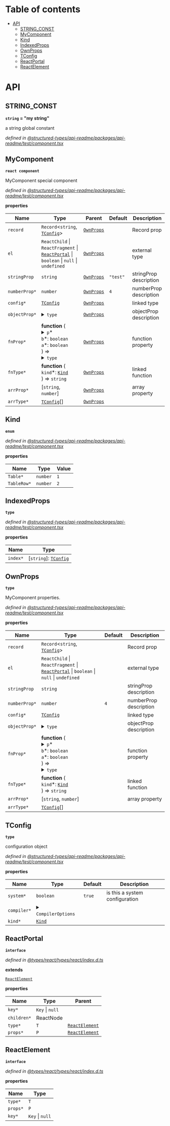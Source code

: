 # Table of contents

-   [API](#api)
    -   [STRING_CONST](#string_const)
    -   [MyComponent](#mycomponent)
    -   [Kind](#kind)
    -   [IndexedProps](#indexedprops)
    -   [OwnProps](#ownprops)
    -   [TConfig](#tconfig)
    -   [ReactPortal](#reactportal)
    -   [ReactElement](#reactelement)

# API

<api-readme files="./component.tsx"/>

<!-- START-API-README -->

## STRING_CONST

**`string` = "my string"**

a string global constant

_defined in [@structured-types/api-readme/packages/api-readme/test/component.tsx](https://github.com/ccontrols/structured-types/tree/master/packages/api-readme/test/component.tsx#L7)_

## MyComponent

**`react component`**

MyComponent special component

_defined in [@structured-types/api-readme/packages/api-readme/test/component.tsx](https://github.com/ccontrols/structured-types/tree/master/packages/api-readme/test/component.tsx#L77)_

**properties**

| Name          | Type                                                                                                                                                                                                                                                                                                                                      | Parent                  | Default  | Description            |
| ------------- | ----------------------------------------------------------------------------------------------------------------------------------------------------------------------------------------------------------------------------------------------------------------------------------------------------------------------------------------- | ----------------------- | -------- | ---------------------- |
| `record`      | `Record`&lt;`string`, [`TConfig`](#tconfig)>                                                                                                                                                                                                                                                                                              | [`OwnProps`](#ownprops) |          | Record prop            |
| `el`          | `ReactChild` \| `ReactFragment` \| [`ReactPortal`](#reactportal) \| `boolean` \| `null` \| `undefined`                                                                                                                                                                                                                                    | [`OwnProps`](#ownprops) |          | external type          |
| `stringProp`  | `string`                                                                                                                                                                                                                                                                                                                                  | [`OwnProps`](#ownprops) | `"test"` | stringProp description |
| `numberProp*` | `number`                                                                                                                                                                                                                                                                                                                                  | [`OwnProps`](#ownprops) | `4`      | numberProp description |
| `config*`     | [`TConfig`](#tconfig)                                                                                                                                                                                                                                                                                                                     | [`OwnProps`](#ownprops) |          | linked type            |
| `objectProp*` | <details><summary>`type`</summary><blockquote>`name`\*: `string`<br />`sex`\*: `"male"` \| `"female"`<br />`c`\*: [`TConfig`](#tconfig)</blockquote></details>                                                                                                                                                                            | [`OwnProps`](#ownprops) |          | objectProp description |
| `fnProp*`     | **function** (<br /><details><summary>`p`\*</summary><blockquote>`config`\*: [`TConfig`](#tconfig)</blockquote></details>`b`\*: `boolean`<br />`a`\*: `boolean`<br />) => <details><summary>`type`</summary><blockquote><details><summary>`state`\*</summary><blockquote>`name`\*: `string`</blockquote></details></blockquote></details> | [`OwnProps`](#ownprops) |          | function property      |
| `fnType*`     | **function** (<br />`kind`\*: [`Kind`](#kind)<br />) => `string`                                                                                                                                                                                                                                                                          | [`OwnProps`](#ownprops) |          | linked function        |
| `arrProp*`    | \[`string`, `number`]                                                                                                                                                                                                                                                                                                                     | [`OwnProps`](#ownprops) |          | array property         |
| `arrType*`    | [`TConfig`](#tconfig)\[]                                                                                                                                                                                                                                                                                                                  | [`OwnProps`](#ownprops) |          |                        |

## Kind

**`enum`**

_defined in [@structured-types/api-readme/packages/api-readme/test/component.tsx](https://github.com/ccontrols/structured-types/tree/master/packages/api-readme/test/component.tsx#L85)_

**properties**

| Name        | Type     | Value |
| ----------- | -------- | ----- |
| `Table*`    | `number` | `1`   |
| `TableRow*` | `number` | `2`   |

## IndexedProps

**`type`**

_defined in [@structured-types/api-readme/packages/api-readme/test/component.tsx](https://github.com/ccontrols/structured-types/tree/master/packages/api-readme/test/component.tsx#L94)_

**properties**

| Name     | Type                                     |
| -------- | ---------------------------------------- |
| `index*` | \[`string`]: [`TConfig`](#tconfig)<br /> |

## OwnProps

**`type`**

MyComponent properties.

_defined in [@structured-types/api-readme/packages/api-readme/test/component.tsx](https://github.com/ccontrols/structured-types/tree/master/packages/api-readme/test/component.tsx#L25)_

**properties**

| Name          | Type                                                                                                                                                                                                                                                                                                                                      | Default | Description            |
| ------------- | ----------------------------------------------------------------------------------------------------------------------------------------------------------------------------------------------------------------------------------------------------------------------------------------------------------------------------------------- | ------- | ---------------------- |
| `record`      | `Record`&lt;`string`, [`TConfig`](#tconfig)>                                                                                                                                                                                                                                                                                              |         | Record prop            |
| `el`          | `ReactChild` \| `ReactFragment` \| [`ReactPortal`](#reactportal) \| `boolean` \| `null` \| `undefined`                                                                                                                                                                                                                                    |         | external type          |
| `stringProp`  | `string`                                                                                                                                                                                                                                                                                                                                  |         | stringProp description |
| `numberProp*` | `number`                                                                                                                                                                                                                                                                                                                                  | `4`     | numberProp description |
| `config*`     | [`TConfig`](#tconfig)                                                                                                                                                                                                                                                                                                                     |         | linked type            |
| `objectProp*` | <details><summary>`type`</summary><blockquote>`name`\*: `string`<br />`sex`\*: `"male"` \| `"female"`<br />`c`\*: [`TConfig`](#tconfig)</blockquote></details>                                                                                                                                                                            |         | objectProp description |
| `fnProp*`     | **function** (<br /><details><summary>`p`\*</summary><blockquote>`config`\*: [`TConfig`](#tconfig)</blockquote></details>`b`\*: `boolean`<br />`a`\*: `boolean`<br />) => <details><summary>`type`</summary><blockquote><details><summary>`state`\*</summary><blockquote>`name`\*: `string`</blockquote></details></blockquote></details> |         | function property      |
| `fnType*`     | **function** (<br />`kind`\*: [`Kind`](#kind)<br />) => `string`                                                                                                                                                                                                                                                                          |         | linked function        |
| `arrProp*`    | \[`string`, `number`]                                                                                                                                                                                                                                                                                                                     |         | array property         |
| `arrType*`    | [`TConfig`](#tconfig)\[]                                                                                                                                                                                                                                                                                                                  |         |                        |

## TConfig

**`type`**

configuration object

_defined in [@structured-types/api-readme/packages/api-readme/test/component.tsx](https://github.com/ccontrols/structured-types/tree/master/packages/api-readme/test/component.tsx#L12)_

**properties**

| Name        | Type                                                                                                                                                       | Default | Description                    |
| ----------- | ---------------------------------------------------------------------------------------------------------------------------------------------------------- | ------- | ------------------------------ |
| `system*`   | `boolean`                                                                                                                                                  | `true`  | is this a system configuration |
| `compiler*` | <details><summary>`CompilerOptions`</summary><blockquote>\[`string`]: `CompilerOptionsValue` \| `TsConfigSourceFile` \| `undefined`</blockquote></details> |         |                                |
| `kind*`     | [`Kind`](#kind)                                                                                                                                            |         |                                |

## ReactPortal

**`interface`**

_defined in [@types/react/types/react/index.d.ts](https://github.com/DefinitelyTyped/DefinitelyTyped/tree/master/types/react/index.d.ts)_

**extends**

[`ReactElement`](#reactelement)

**properties**

| Name        | Type            | Parent                          |
| ----------- | --------------- | ------------------------------- |
| `key*`      | `Key` \| `null` |                                 |
| `children*` | ReactNode       |                                 |
| `type*`     | `T`             | [`ReactElement`](#reactelement) |
| `props*`    | `P`             | [`ReactElement`](#reactelement) |

## ReactElement

**`interface`**

_defined in [@types/react/types/react/index.d.ts](https://github.com/DefinitelyTyped/DefinitelyTyped/tree/master/types/react/index.d.ts)_

**properties**

| Name     | Type            |
| -------- | --------------- |
| `type*`  | `T`             |
| `props*` | `P`             |
| `key*`   | `Key` \| `null` |

<!-- END-API-README -->
